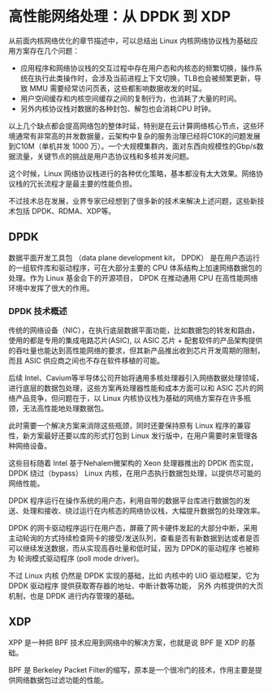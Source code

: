 # 高性能网络处理：从 DPDK 到 XDP

从前面内核网络优化的章节描述中，可以总结出 Linux 内核网络协议栈为基础应用方案存在几个问题：

- 应用程序和网络协议栈的交互过程中存在用户态和内核态的频繁切换，操作系统在执行此类操作时，会涉及当前进程上下文切换，TLB也会被频繁更新，导致 MMU 需要经常访问页表，这些都影响数据收发的时延。
- 用户空间缓存和内核空间缓存之间的复制行为，也消耗了大量的时间。
- 另外内核协议栈对数据的各种封包、解包也会消耗CPU 时钟。

以上几个缺点都会提高网络包的整体时延，特别是在云计算网络核心节点，这些环境通常有非常高的并发数据量，云架构中复杂的服务治理已经将C10K的问题发展到C10M（单机并发 1000 万）。一个大规模集群内，面对东西向规模性的Gbp/s数据流量，关键节点的挑战是用户态协议栈和多核并发问题。

这个时候，Linux 网络协议栈进行的各种优化策略，基本都没有太大效果。网络协议栈的冗长流程才是最主要的性能负担。


不过技术总在发展，业界专家已经想到了很多新的技术来解决上述问题，这些新技术包括 DPDK、RDMA、XDP等。

## DPDK

数据平面开发工具包 （data plane development kit， DPDK） 是在用户态运行的一组软件库和驱动程序，可在大部分主要的 CPU 体系结构上加速网络数据包的处理。作为 Linux 基金会下的开源项目， DPDK 在推动通用 CPU 在高性能网络环境中发挥了很大的作用。

### DPDK 技术概述

传统的网络设备（NIC），在执行底层数据平面功能，比如数据包的转发和路由，使用的都是专用的集成电路芯片(ASIC), 以 ASIC 芯片 + 配套软件的产品架构提供的吞吐量也能达到高性能网络的要求，但其新产品推出收到芯片开发周期的限制，而且 ASIC 供应商之间也不存在软件移植的可能。

后续 Intel、Cavium等半导体公司开始将通用多核处理器引入网络数据处理领域，进行底层的数据包处理，这些方案再处理器性能和成本方面可以和 ASIC 芯片的网络产品竞争，但问题在于，以 Linux 内核协议栈为基础的网络方案存在许多瓶颈，无法高性能地处理数据包。

此时需要一个解决方案来消除这些瓶颈，同时还要保持原有 Linux 程序的兼容性，新方案最好还要以库的形式打包到 Linux 发行版中，在用户需要时来管理各种网络设备。

这些目标随着 Intel 基于Nehalem微架构的 Xeon 处理器推出的 DPDK 而实现，DPDK 绕过（bypass） Linux 内核，在用户态执行数据包处理，以提供尽可能的网络性能。

DPDK 程序运行在操作系统的用户态，利用自带的数据平台库进行数据包的发送、处理和接收、绕过运行在内核态的网络协议栈，大幅提升数据包的处理效率。

DPDK 的网卡驱动程序运行在用户态，屏蔽了网卡硬件发起的大部分中断，采用主动轮询的方式持续检查网卡的接受/发送队列，查看是否有新数据到达或者是否可以继续发送数据，而从实现高吞吐量和低时延，因为 DPDK的驱动程序 也被称为 轮询模式驱动程序 (poll mode driver)。

不过 Linux 内核 仍然是 DPDK 实现的基础，比如 内核中的 UIO 驱动框架，它为 DPDK 驱动程序 提供获取寄存器的地址、中断计数等功能， 另外 内核提供的大页 机制，也是 DPDK 进行内存管理的基础。

## XDP

XPP 是一种把 BPF 技术应用到网络中的解决方案，也就是说 BPF 是 XDP 的基础。

BPF 是 Berkeley Packet Filter的缩写，原本是一个很冷门的技术，作用主要是提供网络数据包过滤功能的性能。